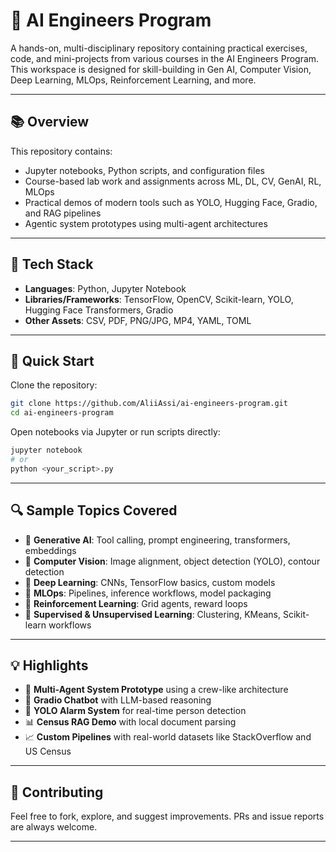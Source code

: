 # 🧠 AI Engineers Program

A hands-on, multi-disciplinary repository containing practical exercises, code, and mini-projects from various courses in the AI Engineers Program. This workspace is designed for skill-building in Gen AI, Computer Vision, Deep Learning, MLOps, Reinforcement Learning, and more.

---

## 📚 Overview

This repository contains:

* Jupyter notebooks, Python scripts, and configuration files
* Course-based lab work and assignments across ML, DL, CV, GenAI, RL, MLOps
* Practical demos of modern tools such as YOLO, Hugging Face, Gradio, and RAG pipelines
* Agentic system prototypes using multi-agent architectures

---

## 🔧 Tech Stack

* **Languages**: Python, Jupyter Notebook
* **Libraries/Frameworks**: TensorFlow, OpenCV, Scikit-learn, YOLO, Hugging Face Transformers, Gradio
* **Other Assets**: CSV, PDF, PNG/JPG, MP4, YAML, TOML

---

## 🚀 Quick Start

Clone the repository:

```bash
git clone https://github.com/AliiAssi/ai-engineers-program.git
cd ai-engineers-program
```

Open notebooks via Jupyter or run scripts directly:

```bash
jupyter notebook
# or
python <your_script>.py
```

---

## 🔍 Sample Topics Covered

* 📌 **Generative AI**: Tool calling, prompt engineering, transformers, embeddings
* 📌 **Computer Vision**: Image alignment, object detection (YOLO), contour detection
* 📌 **Deep Learning**: CNNs, TensorFlow basics, custom models
* 📌 **MLOps**: Pipelines, inference workflows, model packaging
* 📌 **Reinforcement Learning**: Grid agents, reward loops
* 📌 **Supervised & Unsupervised Learning**: Clustering, KMeans, Scikit-learn workflows

---

## 💡 Highlights

* 🧠 **Multi-Agent System Prototype** using a crew-like architecture
* 🔎 **Gradio Chatbot** with LLM-based reasoning
* 🔧 **YOLO Alarm System** for real-time person detection
* 📊 **Census RAG Demo** with local document parsing
* 📈 **Custom Pipelines** with real-world datasets like StackOverflow and US Census

---

## 🤝 Contributing

Feel free to fork, explore, and suggest improvements. PRs and issue reports are always welcome.

---
